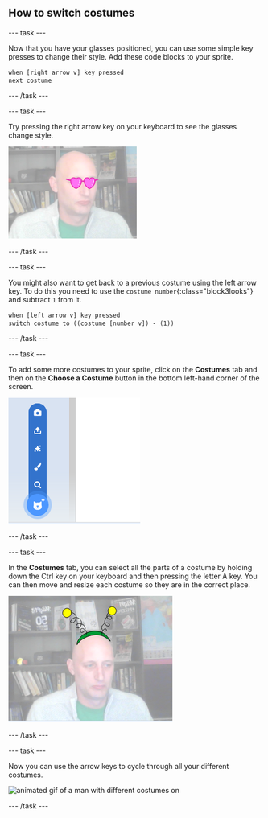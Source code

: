 ## How to switch costumes

--- task ---

Now that you have your glasses positioned, you can use some simple key presses to change their style. Add these code blocks to your sprite.

~~~blocks3
when [right arrow v] key pressed
next costume
~~~

--- /task ---

--- task ---

Try pressing the right arrow key on your keyboard to see the glasses change style.

![image of a man wearing the heart shaped glasses](images/heart-glasses.png)

--- /task ---

--- task ---

You might also want to get back to a previous costume using the left arrow key. To do this you need to use the `costume number`{:class="block3looks"} and subtract `1` from it.

~~~blocks3
when [left arrow v] key pressed
switch costume to ((costume [number v]) - (1))
~~~

--- /task ---

--- task ---

To add some more costumes to your sprite, click on the **Costumes** tab and then on the **Choose a Costume** button in the bottom left-hand corner of the screen.

![image showing the Choose a costume button with the menu opened](images/choose-costume.png)

--- /task ---

--- task ---

In the **Costumes** tab, you can select all the parts of a costume by holding down the Ctrl key on your keyboard and then pressing the letter A key. You can then move and resize each costume so they are in the correct place.

![image of man with alien antenna on his head](images/alien-antenna.png)

--- /task ---

--- task ---

Now you can use the arrow keys to cycle through all your different costumes.

![animated gif of a man with different costumes on](images/costumes.gif)

--- /task ---

